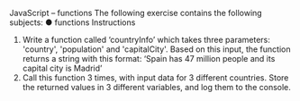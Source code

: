 JavaScript – functions
The following exercise contains the following subjects:
● functions
Instructions
1. Write a function called ‘countryInfo’ which takes three
parameters: 'country', 'population' and 'capitalCity'. Based
on this input, the function returns a string with this format:
‘Spain has 47 million people and its capital city is Madrid’
2. Call this function 3 times, with input data for 3 different
countries. Store the returned values in 3 different
variables, and log them to the console.